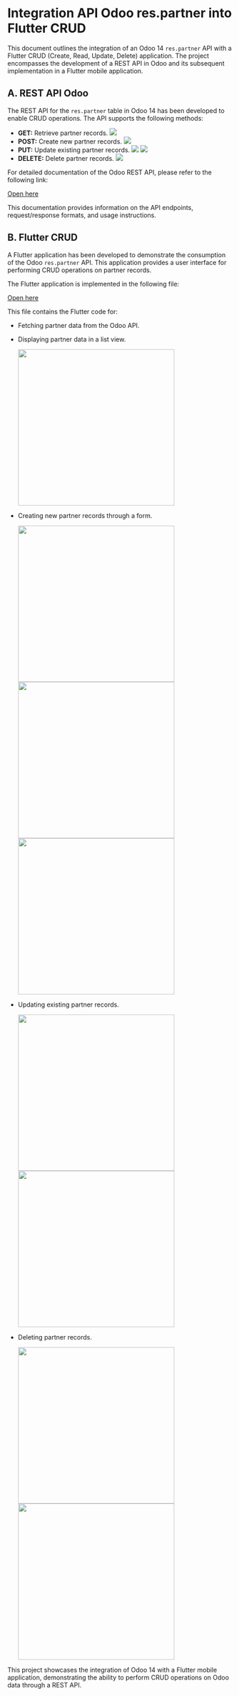 # Integration API Odoo res.partner into Flutter CRUD

This document outlines the integration of an Odoo 14 `res.partner` API with a Flutter CRUD (Create, Read, Update, Delete) application. The project encompasses the development of a REST API in Odoo and its subsequent implementation in a Flutter mobile application.

## A. REST API Odoo

The REST API for the `res.partner` table in Odoo 14 has been developed to enable CRUD operations. The API supports the following methods:

-   **GET:** Retrieve partner records.
    <image src="public/image/get_res_partner.jpg">
-   **POST:** Create new partner records.
    <image src="public/image/post_res_partner.jpg">
-   **PUT:** Update existing partner records.
    <image src="public/image/put_res_partner.jpg">
    <image src="public/image/result_put.jpg">
-   **DELETE:** Delete partner records.
    <image src="public/image/del_res_partner.jpg">

For detailed documentation of the Odoo REST API, please refer to the following link:

[Open here](https://github.com/arindra97/flutter_odoo_api/blob/main/api_res_partner/Readme.md)

This documentation provides information on the API endpoints, request/response formats, and usage instructions.

## B. Flutter CRUD

A Flutter application has been developed to demonstrate the consumption of the Odoo `res.partner` API. This application provides a user interface for performing CRUD operations on partner records.

The Flutter application is implemented in the following file:

[Open here](https://github.com/arindra97/flutter_odoo_api/blob/main/flutter_crud/lib/main.dart)

This file contains the Flutter code for:

-   Fetching partner data from the Odoo API.
-   Displaying partner data in a list view.

    <image src="public/image/mobile_list_res_partner.jpg" height="350px">

-   Creating new partner records through a form.

    <image src="public/image/mobile_add_partner.jpg" height="350px">
    <image src="public/image/mobile_add_partner_fill.jpg" height="350px">
    <image src="public/image/mobile_add_partner_result.jpg" height="350px">

-   Updating existing partner records.

    <image src="public/image/mobile_update_partner.jpg" height="350px">
    <image src="public/image/mobile_update_partner_result.jpg" height="350px">

-   Deleting partner records.

    <image src="public/image/mobile_del_partner.jpg" height="350px">
    <image src="public/image/mobile_del_partner_result.jpg" height="350px">

This project showcases the integration of Odoo 14 with a Flutter mobile application, demonstrating the ability to perform CRUD operations on Odoo data through a REST API.
